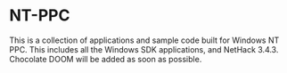 # NT-PPC
This is a collection of applications and sample code built for Windows NT PPC.
This includes all the Windows SDK applications, and NetHack 3.4.3. Chocolate
DOOM will be added as soon as possible.

